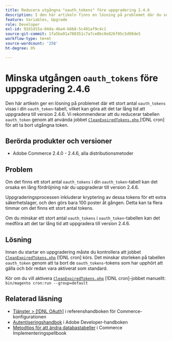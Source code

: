 ```yaml
---
title: Reducera utgångna "oauth_tokens" före uppgradering 2.4.6
description: I den här artikeln finns en lösning på problemet där du ser ett stort antal "auth_tokens" i tabellen "oauth_token", vilket kan orsaka en lång fördröjning vid uppgradering till version 2.4.6. Vi rekommenderar att du reducerar tabellen Oauth_token med CleanExpiredTokens.php.
feature: Variables, Upgrade
role: Developer
exl-id: 92d1d15a-04da-4ba4-b6b8-5c491af9c4c1
source-git-commit: 1fa5ba91a788351c7a7ce8bc0e826f05c5d98de5
workflow-type: tm+mt
source-wordcount: '258'
ht-degree: 0%

---
```


# Minska utgången `oauth_tokens` före uppgradering 2.4.6

Den här artikeln ger en lösning på problemet där ett stort antal `oauth_tokens` visas i din `oauth_token`-tabell, vilket kan göra att det tar lång tid att uppgradera till version 2.4.6. Vi rekommenderar att du reducerar tabellen `oauth_token` genom att använda jobbet [`CleanExpiredTokens.php` ](https://github.com/magento/magento2/blob/2.4.5-p2/app/code/Magento/Integration/Cron/CleanExpiredTokens.php) [!DNL cron] för att ta bort utgångna token.

## Berörda produkter och versioner

* Adobe Commerce 2.4.0 - 2.4.6, alla distributionsmetoder

## Problem

Om det finns ett stort antal `oauth_tokens` i din `oauth_token`-tabell kan det orsaka en lång fördröjning när du uppgraderar till version 2.4.6.

Uppgraderingsprocessen inkluderar kryptering av dessa tokens för ett extra säkerhetslager, och den görs bara 100 poster åt gången. Detta kan ta flera timmar om det finns ett stort antal tokens.

Om du minskar ett stort antal `oauth_tokens` i `oauth_token`-tabellen kan det medföra att det tar lång tid att uppgradera till version 2.4.6.

## Lösning

Innan du startar en uppgradering måste du kontrollera att jobbet [`CleanExpiredTokens.php`](https://github.com/magento/magento2/blob/2.4.5-p2/app/code/Magento/Integration/Cron/CleanExpiredTokens.php) [!DNL cron] körs. Det minskar storleken på tabellen `oauth_token` genom att ta bort de `oauth_tokens`-tokens som har upphört att gälla och bör redan vara aktiverat som standard.

Kör om du vill aktivera [`CleanExpiredTokens.php`](https://github.com/magento/magento2/blob/2.4.5-p2/app/code/Magento/Integration/Cron/CleanExpiredTokens.php) [!DNL cron]-jobbet manuellt:
```bin/magento cron:run --group=default```

## Relaterad läsning

* [Tjänster > [!DNL OAuth]](https://experienceleague.adobe.com/docs/commerce-admin/config/services/oauth.html?lang=sv-SE) i referenshandboken för Commerce-konfigurationen
* [Autentiseringshandbok](https://developer.adobe.com/developer-console/docs/guides/authentication/) i Adobe Developer-handboken
* [Metodtips för att ändra databastabeller](https://experienceleague.adobe.com/sv/docs/commerce-operations/implementation-playbook/best-practices/development/modifying-core-and-third-party-tables#why-adobe-recommends-avoiding-modifications) i Commerce Implementeringspellbook
